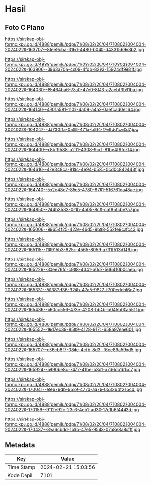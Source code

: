 # Hasil

## Foto C Plano

https://sirekap-obj-formc.kpu.go.id/4888/pemilu/pdpr/71/08/02/20/04/7108022004004-20240220-163707--81ee9cba-316d-4480-b040-d4331569e3b2.jpg

https://sirekap-obj-formc.kpu.go.id/4888/pemilu/pdpr/71/08/02/20/04/7108022004004-20240220-163906--3963a70a-4d09-4fdb-8293-15924df9981f.jpg

https://sirekap-obj-formc.kpu.go.id/4888/pemilu/pdpr/71/08/02/20/04/7108022004004-20240220-164030--85464ba6-78a0-47e0-8f43-a2aebf3b61ba.jpg

https://sirekap-obj-formc.kpu.go.id/4888/pemilu/pdpr/71/08/02/20/04/7108022004004-20240220-164140--4901a581-1109-4a09-a4a3-0aefcad0ec64.jpg

https://sirekap-obj-formc.kpu.go.id/4888/pemilu/pdpr/71/08/02/20/04/7108022004004-20240220-164247--dd730ffa-0a98-471a-b8f4-f7e8dd1ce0d7.jpg

https://sirekap-obj-formc.kpu.go.id/4888/pemilu/pdpr/71/08/02/20/04/7108022004004-20240220-164400--c8bf9588-a201-4308-9ccf-81be4f9fc514.jpg

https://sirekap-obj-formc.kpu.go.id/4888/pemilu/pdpr/71/08/02/20/04/7108022004004-20240220-164616--42e348ca-819c-4e94-b525-0cd0c840443f.jpg

https://sirekap-obj-formc.kpu.go.id/4888/pemilu/pdpr/71/08/02/20/04/7108022004004-20240220-164740--5b2e48d7-85c5-4780-8761-516761da48ae.jpg

https://sirekap-obj-formc.kpu.go.id/4888/pemilu/pdpr/71/08/02/20/04/7108022004004-20240220-164850--244b3533-0e1b-4a05-8cff-caf85fcbe2a7.jpg

https://sirekap-obj-formc.kpu.go.id/4888/pemilu/pdpr/71/08/02/20/04/7108022004004-20240220-165006--99654f25-422e-46d5-9b98-552fe9cafc43.jpg

https://sirekap-obj-formc.kpu.go.id/4888/pemilu/pdpr/71/08/02/20/04/7108022004004-20240220-165115--f10915b3-825c-4565-8059-a731f513d146.jpg

https://sirekap-obj-formc.kpu.go.id/4888/pemilu/pdpr/71/08/02/20/04/7108022004004-20240220-165226--30ee76fc-c908-4341-a0d7-566410b0caeb.jpg

https://sirekap-obj-formc.kpu.go.id/4888/pemilu/pdpr/71/08/02/20/04/7108022004004-20240220-165331--50382d36-924b-47a5-9827-f700cdebf6e7.jpg

https://sirekap-obj-formc.kpu.go.id/4888/pemilu/pdpr/71/08/02/20/04/7108022004004-20240220-165436--b60cc556-473e-4208-bb4b-b045b00a551f.jpg

https://sirekap-obj-formc.kpu.go.id/4888/pemilu/pdpr/71/08/02/20/04/7108022004004-20240220-165552--16d7ec39-8509-4128-917c-658a97eae601.jpg

https://sirekap-obj-formc.kpu.go.id/4888/pemilu/pdpr/71/08/02/20/04/7108022004004-20240220-165707--d36cb8f7-08de-4cfb-8d3f-f6ee89a59bd5.jpg

https://sirekap-obj-formc.kpu.go.id/4888/pemilu/pdpr/71/08/02/20/04/7108022004004-20240220-165924--5990be8c-7477-41be-b8d1-a7d6cb1b1cc7.jpg

https://sirekap-obj-formc.kpu.go.id/4888/pemilu/pdpr/71/08/02/20/04/7108022004004-20240220-170041--efe679db-9529-477d-aa7b-053264f2e5cd.jpg

https://sirekap-obj-formc.kpu.go.id/4888/pemilu/pdpr/71/08/02/20/04/7108022004004-20240220-170159--9112e92c-23c3-4eb1-ad30-17c1b6f4443d.jpg

https://sirekap-obj-formc.kpu.go.id/4888/pemilu/pdpr/71/08/02/20/04/7108022004004-20240220-170437--8ea6cbdd-1b9b-47e5-9543-07a8e8a8cfff.jpg


## Metadata

| Key        | Value               |
| ---------- | ------------------- |
| Time Stamp | 2024-02-21 15:03:56 |
| Kode Dapil | 7101                |



